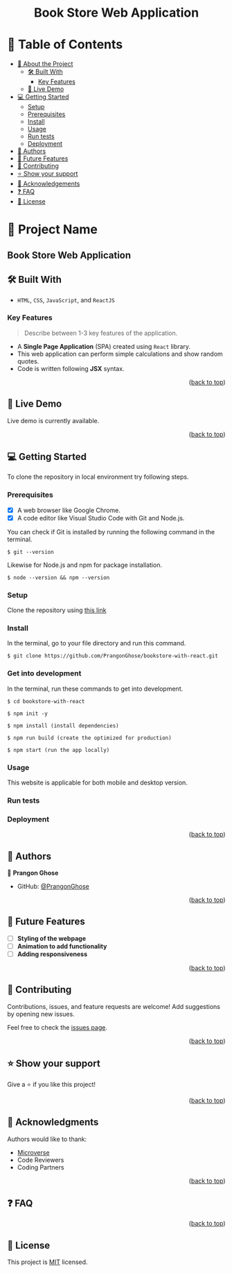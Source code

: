 <a name="readme-top"></a>

<!--
HOW TO USE:
This is an example of how you may give instructions on setting up your project locally.

Modify this file to match your project and remove sections that don't apply.

REQUIRED SECTIONS:
- Table of Contents
- About the Project
  - Built With
  - Live Demo
- Getting Started
- Authors
- Future Features
- Contributing
- Show your support
- Acknowledgements
- License

After you're finished please remove all the comments and instructions!
-->

<div align="center">

  <h1><b>Book Store Web Application</b></h1>

</div>

<!-- TABLE OF CONTENTS -->

# 📗 Table of Contents

- [📖 About the Project](#about-project)
  - [🛠 Built With](#built-with)
    - [Key Features](#key-features)
  - [🚀 Live Demo](#live-demo)
- [💻 Getting Started](#getting-started)
  - [Setup](#setup)
  - [Prerequisites](#prerequisites)
  - [Install](#install)
  - [Usage](#usage)
  - [Run tests](#run-tests)
  - [Deployment](#triangular_flag_on_post-deployment)
- [👥 Authors](#authors)
- [🔭 Future Features](#future-features)
- [🤝 Contributing](#contributing)
- [⭐️ Show your support](#support)
- [🙏 Acknowledgements](#acknowledgements)
- [❓ FAQ](#faq)
- [📝 License](#license)

<!-- PROJECT DESCRIPTION -->

# 📖 Project Name

## Book Store Web Application

## 🛠 Built With <a name="built-with"></a>

- `HTML`, `CSS`, `JavaScript`, and `ReactJS`

<!-- Features -->

### Key Features <a name="key-features"></a>

> Describe between 1-3 key features of the application.

- A **Single Page Application** (SPA) created using `React` library.
- This web application can perform simple calculations and show random quotes.
- Code is written following **__JSX__** syntax.

<p align="right">(<a href="#readme-top">back to top</a>)</p>

<!-- LIVE DEMO -->

## 🚀 Live Demo <a name="live-demo"></a>

Live demo is currently available.

<p align="right">(<a href="#readme-top">back to top</a>)</p>

<!-- GETTING STARTED -->

## 💻 Getting Started
To clone the repository in local environment try following steps.

### Prerequisites

- [x] A web browser like Google Chrome.
- [x] A code editor like Visual Studio Code with Git and Node.js.

You can check if Git is installed by running the following command in the terminal.
```
$ git --version
```

Likewise for Node.js and npm for package installation.
```
$ node --version && npm --version
```
### Setup

Clone the repository using [this link](https://github.com/PrangonGhose/bookstore-with-react.git)

### Install

In the terminal, go to your file directory and run this command.

```
$ git clone https://github.com/PrangonGhose/bookstore-with-react.git
```
### Get into development

In the terminal, run these commands to get into development.
```
$ cd bookstore-with-react

$ npm init -y

$ npm install (install dependencies)

$ npm run build (create the optimized for production)

$ npm start (run the app locally)
```
### Usage

This website is applicable for both mobile and desktop version.

### Run tests

### Deployment

<p align="right">(<a href="#readme-top">back to top</a>)</p>

<!-- AUTHORS -->

## 👥 Authors <a name="authors"></a>

👤 **Prangon Ghose**

- GitHub: [@PrangonGhose](https://github.com/PrangonGhose)

<p align="right">(<a href="#readme-top">back to top</a>)</p>

<!-- FUTURE FEATURES -->

## 🔭 Future Features <a name="future-features"></a>

- [ ] **Styling of the webpage**
- [ ] **Animation to add functionality**
- [ ] **Adding responsiveness**

<p align="right">(<a href="#readme-top">back to top</a>)</p>

<!-- CONTRIBUTING -->

## 🤝 Contributing <a name="contributing"></a>

Contributions, issues, and feature requests are welcome! Add suggestions by opening new issues.

Feel free to check the [issues page](https://github.com/PrangonGhose/bookstore-with-react/issues).

<p align="right">(<a href="#readme-top">back to top</a>)</p>

<!-- SUPPORT -->

## ⭐️ Show your support <a name="support"></a>

Give a ⭐️ if you like this project!

<p align="right">(<a href="#readme-top">back to top</a>)</p>

<!-- ACKNOWLEDGEMENTS -->

## 🙏 Acknowledgments <a name="acknowledgements"></a>

Authors would like to thank:
- [Microverse](https://www.microverse.org/)
- Code Reviewers
- Coding Partners

<p align="right">(<a href="#readme-top">back to top</a>)</p>

<!-- FAQ (optional) -->

## ❓ FAQ <a name="faq"></a>

<p align="right">(<a href="#readme-top">back to top</a>)</p>

<!-- LICENSE -->

## 📝 License <a name="license"></a>

This project is [MIT](./license) licensed.
